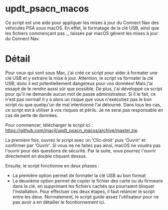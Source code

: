 # updt_psacn_macos

Ce script est une aide pour appliquer les mises à jour du Connect Nav des véhicules PSA sous macOS. En effet, le formatage de la clé USB, ainsi que les fichiers commençant pas ._ laissés par macOS gênent les mises à jour du Connect Nav.

# Détail

Pour ceux qui sont sous Mac, j'ai créé ce script pour aider à formater une clé USB et y extraire la mise à jour. Attention, le script va formater la clé USB, donc il est potentiellement dangereux pour vos données! Mais j'ai essayé de le rendre aussi sûr que possible. De plus, j'ai développé ce script pour qu'il ne demande aucun mot de passe administrateur. Si il le fait, ce n'est pas normal! Il y a alors un risque que vous n'exécutiez pas le bon script ou que quelqu'un de mal intentionné l'ai détourné.
Dans tous les cas, ce script est à utiliser à vos risques et périls. Je ne serai pas responsable en cas de perte de données.

Pour commencer, télécharger le script ici :
https://github.com/macjl/updt_psacn_macos/archive/master.zip

La première fois, ouvrez le script avec un 'Clic-droit' puis 'Ouvrir' et confirmer par 'Ouvrir'. Si vous ne ne faites pas ainsi, macOS ne voudra pas l'ouvrir pour des questions de sécurité.
Par la suite, vous pourrez l'ouvrir directement en double cliquant dessus.

Ensuite, le script fonctionne en deux phases :
- La première option permet de formater la clé USB au bon format
- La deuxième option permet de copier le fichier des carte ou du firmware dans la clé, en supprimant les fichiers cachés qui pourraient bloquer l'installation.
Pour effectuer ces deux étapes, il faut relancer le script entre les deux. Normalement, le script guide assez l'utilisateur pour ne pas avoir a en détailler le focntionnement ici.
